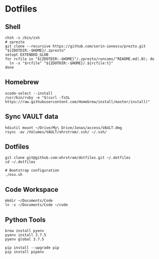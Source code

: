# Dotfiles

## Shell

    chsh -s /bin/zsh
    # zprezto
    git clone --recursive https://github.com/sorin-ionescu/prezto.git "${ZDOTDIR:-$HOME}/.zprezto"
    setopt EXTENDED_GLOB
    for rcfile in "${ZDOTDIR:-$HOME}"/.zprezto/runcoms/^README.md(.N); do
      ln -s "$rcfile" "${ZDOTDIR:-$HOME}/.${rcfile:t}"
    done

## Homebrew

    xcode-select --install
    /usr/bin/ruby -e "$(curl -fsSL https://raw.githubusercontent.com/Homebrew/install/master/install)"

## Sync VAULT data

    hdiutil mount ~/Drive/My\ Drive/Jonas/access/VAULT.dmg
    rsync -av /Volumes/VAULT/ohrstrom/.ssh/ ~/.ssh/

## Dotfiles

    git clone git@github.com:ohrstrom/dotfiles.git ~/.dotfiles
    cd ~/.dotfiles

    # Bootstrap configuration
    ./osx.sh
    
## Code Workspace

    mkdir ~/Documents/Code
    ln -s ~/Documents/Code ~/code
    
## Python Tools

    brew install pyenv
    pyenv install 3.7.5
    pyenv global 3.7.5
    
    pip install --upgrade pip
    pip install pipenv
    
    
